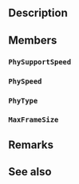 ## Description

## Members

### `PhySupportSpeed`

### `PhySpeed`

### `PhyType`

### `MaxFrameSize`

## Remarks

## See also